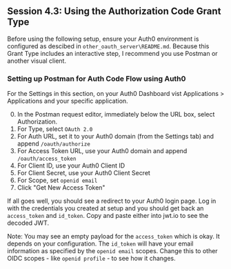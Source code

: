 ## Session 4.3: Using the Authorization Code Grant Type

Before using the following setup, ensure your Auth0 environment is configured as descibed in `other_oauth_server\README.md`. Because this Grant Type includes an interactive step, I recommend you use Postman or another visual client.

### Setting up Postman for Auth Code Flow using Auth0

For the Settings in this section, on your Auth0 Dashboard vist Applications > Applications and your specific application.

0. In the Postman request editor, immediately below the URL box, select Authorization.
0. For Type, select `OAuth 2.0`
0. For Auth URL, set it to your Auth0 domain (from the Settings tab) and append `/oauth/authorize`
0. For Access Token URL, use your Auth0 domain and append `/oauth/access_token`
0. For Client ID, use your Auth0 Client ID
0. For Client Secret, use your Auth0 Client Secret
0. For Scope, set `openid email`
0. Click "Get New Access Token"

If all goes well, you should see a redirect to your Auth0 login page. Log in with the credentials you created at setup and you should get back an `access_token` and `id_token`. Copy and paste either into jwt.io to see the decoded JWT.

Note: You may see an empty payload for the `access_token` which is okay. It depends on your configuration. The `id_token` will have your email information as specified by the `openid email` scopes. Change this to other OIDC scopes - like `openid profile` - to see how it changes.